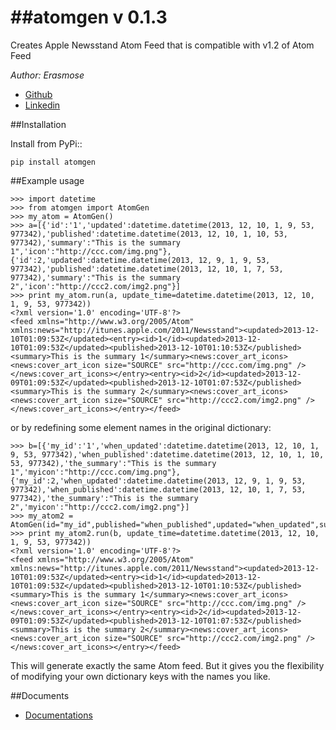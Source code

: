 ##atomgen v 0.1.3
=======

Creates Apple Newsstand Atom Feed that is compatible with v1.2 of Atom Feed

*Author: Erasmose*
* [Github](https://github.com/erasmose)
* [Linkedin](http://www.linkedin.com/in/sepehr)


##Installation

Install from PyPi::

    pip install atomgen

##Example usage
    

    >>> import datetime
    >>> from atomgen import AtomGen
    >>> my_atom = AtomGen()
    >>> a=[{'id':'1','updated':datetime.datetime(2013, 12, 10, 1, 9, 53, 977342),'published':datetime.datetime(2013, 12, 10, 1, 10, 53, 977342),'summary':"This is the summary 1",'icon':"http://ccc.com/img.png"},{'id':2,'updated':datetime.datetime(2013, 12, 9, 1, 9, 53, 977342),'published':datetime.datetime(2013, 12, 10, 1, 7, 53, 977342),'summary':"This is the summary 2",'icon':"http://ccc2.com/img2.png"}]
    >>> print my_atom.run(a, update_time=datetime.datetime(2013, 12, 10, 1, 9, 53, 977342))
    <?xml version='1.0' encoding='UTF-8'?>
    <feed xmlns="http://www.w3.org/2005/Atom" xmlns:news="http://itunes.apple.com/2011/Newsstand"><updated>2013-12-10T01:09:53Z</updated><entry><id>1</id><updated>2013-12-10T01:09:53Z</updated><published>2013-12-10T01:10:53Z</published><summary>This is the summary 1</summary><news:cover_art_icons><news:cover_art_icon size="SOURCE" src="http://ccc.com/img.png" /></news:cover_art_icons></entry><entry><id>2</id><updated>2013-12-09T01:09:53Z</updated><published>2013-12-10T01:07:53Z</published><summary>This is the summary 2</summary><news:cover_art_icons><news:cover_art_icon size="SOURCE" src="http://ccc2.com/img2.png" /></news:cover_art_icons></entry></feed>

or by redefining some element names in the original dictionary:

    >>> b=[{'my_id':'1','when_updated':datetime.datetime(2013, 12, 10, 1, 9, 53, 977342),'when_published':datetime.datetime(2013, 12, 10, 1, 10, 53, 977342),'the_summary':"This is the summary 1",'myicon':"http://ccc.com/img.png"},{'my_id':2,'when_updated':datetime.datetime(2013, 12, 9, 1, 9, 53, 977342),'when_published':datetime.datetime(2013, 12, 10, 1, 7, 53, 977342),'the_summary':"This is the summary 2",'myicon':"http://ccc2.com/img2.png"}]
    >>> my_atom2 = AtomGen(id="my_id",published="when_published",updated="when_updated",summary="the_summary",icon="myicon")
    >>> print my_atom2.run(b, update_time=datetime.datetime(2013, 12, 10, 1, 9, 53, 977342))
    <?xml version='1.0' encoding='UTF-8'?>
    <feed xmlns="http://www.w3.org/2005/Atom" xmlns:news="http://itunes.apple.com/2011/Newsstand"><updated>2013-12-10T01:09:53Z</updated><entry><id>1</id><updated>2013-12-10T01:09:53Z</updated><published>2013-12-10T01:10:53Z</published><summary>This is the summary 1</summary><news:cover_art_icons><news:cover_art_icon size="SOURCE" src="http://ccc.com/img.png" /></news:cover_art_icons></entry><entry><id>2</id><updated>2013-12-09T01:09:53Z</updated><published>2013-12-10T01:07:53Z</published><summary>This is the summary 2</summary><news:cover_art_icons><news:cover_art_icon size="SOURCE" src="http://ccc2.com/img2.png" /></news:cover_art_icons></entry></feed>


          
This will generate exactly the same Atom feed. But it gives you the flexibility of modifying your own dictionary keys with the names you like.

##Documents

* [Documentations](http://atomgen.readthedocs.org/en/latest/)
